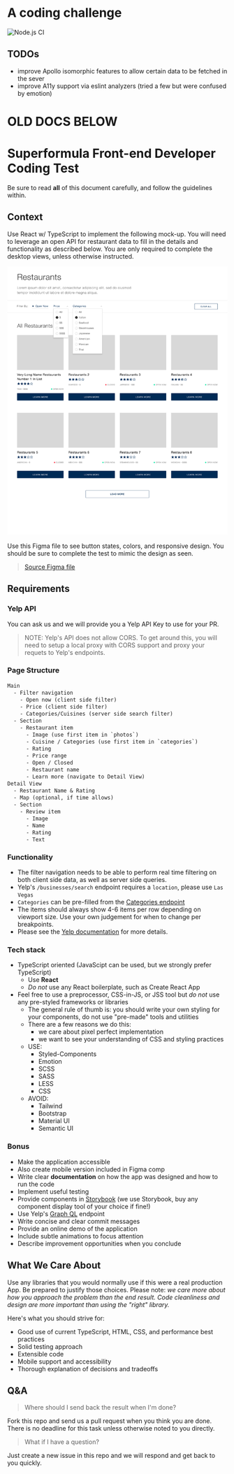 # A coding challenge

![Node.js CI](https://github.com/franleplant/frontend-test/workflows/Node.js%20CI/badge.svg)

## TODOs

- improve Apollo isomorphic features to allow certain data to be fetched in the sever
- improve A11y support via eslint analyzers (tried a few but were confused by emotion)

# OLD DOCS BELOW

# Superformula Front-end Developer Coding Test

Be sure to read **all** of this document carefully, and follow the guidelines within.

## Context

Use React w/ TypeScript to implement the following mock-up. You will need to leverage an open API for restaurant data to fill in the details and functionality as described below. You are only required to complete the desktop views, unless otherwise instructed.

![Superformula-front-end-test-mockup](./mockup.png)

Use this Figma file to see button states, colors, and responsive design. You should be sure to complete the test to mimic the design as seen.

> [Source Figma file](https://www.figma.com/file/4MqQhKPsnKetTud9tm6kDY/Superformula-FE-test-264388d?node-id=0%3A1)

## Requirements

### Yelp API

You can ask us and we will provide you a Yelp API Key to use for your PR.

> NOTE: Yelp's API does not allow CORS. To get around this, you will need to setup a local proxy with CORS support and proxy your requets to Yelp's endpoints.

### Page Structure

```
Main
  - Filter navigation
    - Open now (client side filter)
    - Price (client side filter)
    - Categories/Cuisines (server side search filter)
  - Section
    - Restaurant item
      - Image (use first item in `photos`)
      - Cuisine / Categories (use first item in `categories`)
      - Rating
      - Price range
      - Open / Closed
      - Restaurant name
      - Learn more (navigate to Detail View)
Detail View
  - Restaurant Name & Rating
  - Map (optional, if time allows)
  - Section
    - Review item
      - Image
      - Name
      - Rating
      - Text
```

### Functionality

- The filter navigation needs to be able to perform real time filtering on both client side data, as well as server side queries.
- Yelp's `/businesses/search` endpoint requires a `location`, please use `Las Vegas`
- `Categories` can be pre-filled from the [Categories endpoint](https://www.yelp.com/developers/documentation/v3/all_categories)
- The items should always show 4-6 items per row depending on viewport size. Use your own judgement for when to change per breakpoints.
- Please see the [Yelp documentation](https://www.yelp.com/developers/documentation/v3) for more details.

### Tech stack

- TypeScript oriented (JavaScipt can be used, but we strongly prefer TypeScript)
  - Use **React**
  - _Do not_ use any React boilerplate, such as Create React App
- Feel free to use a preprocessor, CSS-in-JS, or JSS tool but _do not_ use any pre-styled frameworks or libraries
  - The general rule of thumb is: you should write your own styling for your components, do not use "pre-made" tools and utilities
  - There are a few reasons we do this:
    - we care about pixel perfect implementation
    - we want to see your understanding of CSS and styling practices
  - USE:
    - Styled-Components
    - Emotion
    - SCSS
    - SASS
    - LESS
    - CSS
  - AVOID:
    - Tailwind
    - Bootstrap
    - Material UI
    - Semantic UI

### Bonus

- Make the application accessible
- Also create mobile version included in Figma comp
- Write clear **documentation** on how the app was designed and how to run the code
- Implement useful testing
- Provide components in [Storybook](https://storybook.js.org) (we use Storybook, buy any component display tool of your choice if fine!)
- Use Yelp's [Graph QL](https://www.yelp.com/developers/graphql/guides/intro) endpoint
- Write concise and clear commit messages
- Provide an online demo of the application
- Include subtle animations to focus attention
- Describe improvement opportunities when you conclude

## What We Care About

Use any libraries that you would normally use if this were a real production App. Be prepared to justify those choices.
Please note: _we care more about how you approach the problem than the end result. Code cleanliness and design
are more important than using the "right" library._

Here's what you should strive for:

- Good use of current TypeScript, HTML, CSS, and performance best practices
- Solid testing approach
- Extensible code
- Mobile support and accessibility
- Thorough explanation of decisions and tradeoffs

## Q&A

> Where should I send back the result when I'm done?

Fork this repo and send us a pull request when you think you are done. There is no deadline for this task unless otherwise noted to you directly.

> What if I have a question?

Just create a new issue in this repo and we will respond and get back to you quickly.
